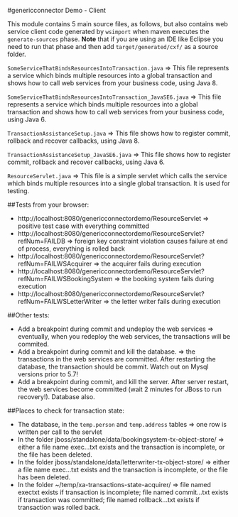 #genericconnector Demo - Client

This module contains 5 main source files, as follows, but also contains web service client code generated by `wsimport` when maven executes the `generate-sources` phase. **Note** that if you are using an IDE like Eclipse you need to run that phase and then add `target/generated/cxf/` as a source folder.

`SomeServiceThatBindsResourcesIntoTransaction.java` => This file represents a service which binds multiple resources into a global transaction and shows how to call web services from your business code, using Java 8.

`SomeServiceThatBindsResourcesIntoTransaction_JavaSE6.java` => This file represents a service which binds multiple resources into a global transaction and shows how to call web services from your business code, using Java 6.

`TransactionAssistanceSetup.java` => This file shows how to register commit, rollback and recover callbacks, using Java 8.

`TransactionAssistanceSetup_JavaSE6.java` => This file shows how to register commit, rollback and recover callbacks, using Java 6.

`ResourceServlet.java` => This file is a simple servlet which calls the service which binds multiple resources into a single global transaction. It is used for testing.

##Tests from your browser:

- http://localhost:8080/genericconnectordemo/ResourceServlet => positive test case with everything committed
- http://localhost:8080/genericconnectordemo/ResourceServlet?refNum=FAILDB => foreign key constraint violation causes failure at end of process, everything is rolled back
- http://localhost:8080/genericconnectordemo/ResourceServlet?refNum=FAILWSAcquirer =>  the acquirer fails during execution
- http://localhost:8080/genericconnectordemo/ResourceServlet?refNum=FAILWSBookingSystem =>  the booking system fails during execution
- http://localhost:8080/genericconnectordemo/ResourceServlet?refNum=FAILWSLetterWriter =>  the letter writer fails during execution

##Other tests:
- Add a breakpoint during commit and undeploy the web services => eventually, when you redeploy the web services, the transactions will be commited.
- Add a breakpoint during commit and kill the database. => the transactions in the web services are committed.  After restarting the database, the transaction should be commit. Watch out on Mysql versions prior to 5.7!
- Add a breakpoint during commit, and kill the server. After server restart, the web services become committed (wait 2 minutes for JBoss to run recovery!). Database also.

##Places to check for transaction state:

- The database, in the `temp.person` and `temp.address` tables => one row is written per call to the servlet
- In the folder jboss/standalone/data/bookingsystem-tx-object-store/ => either a file name exec...txt exists and the transaction is incomplete, or the file has been deleted.
- In the folder jboss/standalone/data/letterwriter-tx-object-store/ => either a file name exec...txt exists and the transaction is incomplete, or the file has been deleted.
- In the folder ~/temp/xa-transactions-state-acquirer/ => file named exectxt exists if transaction is incomplete; file named commit...txt exists if transaction was committed; file named rollback...txt exists if transaction was rolled back.

